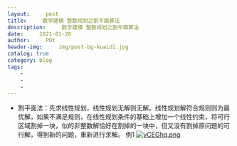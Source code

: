 ```yaml
---  
layout:     post
title:     数学建模 整数规划之割平面算法
description:     数学建模 整数规划之割平面算法
date:     2021-01-28
author:     POt
header-img:     img/post-bg-kuaidi.jpg
catalog: true
category: blog
tags:     
    -   
    -   
    -   
---  
```


* 割平面法：先求线性规划，线性规划无解则无解。线性规划解符合规则则为最优解，如果不满足规则，在线性规划条件的基础上增加一个线性约束，将可行区域割掉一块，似的非整数解恰好在割掉的一块中，但又没有割掉原问题的可行解，得到新的问题，重新进行求解。
例1
[![yCEGhq.png](https://s3.ax1x.com/2021/01/28/yCEGhq.png)](https://imgchr.com/i/yCEGhq)